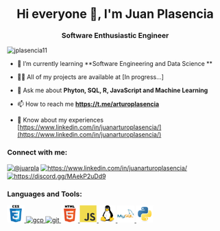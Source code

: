 <h1 align="center">Hi everyone 👋, I'm Juan Plasencia</h1>
<h3 align="center">Software Enthusiastic Engineer</h3>

<p align="left"> <img src="https://komarev.com/ghpvc/?username=jplasencia11&label=Profile%20views&color=0e75b6&style=flat" alt="jplasencia11" /> </p>

- 🌱 I’m currently learning **Software Engineering and Data Science **

- 👨‍💻 All of my projects are available at [In progress...]

- 💬 Ask me about **Phyton, SQL, R, JavaScript and Machine Learning**

- 📫 How to reach me **https://t.me/arturoplasencia**

- 📄 Know about my experiences [https://www.linkedin.com/in/juanarturoplasencia/](https://www.linkedin.com/in/juanarturoplasencia/)

<h3 align="left">Connect with me:</h3>
<p align="left">
<a href="https://twitter.com/@juarpla" target="blank"><img align="center" src="https://raw.githubusercontent.com/rahuldkjain/github-profile-readme-generator/master/src/images/icons/Social/twitter.svg" alt="@juarpla" height="30" width="40" /></a>
<a href="https://linkedin.com/in/https://www.linkedin.com/in/juanarturoplasencia/" target="blank"><img align="center" src="https://raw.githubusercontent.com/rahuldkjain/github-profile-readme-generator/master/src/images/icons/Social/linked-in-alt.svg" alt="https://www.linkedin.com/in/juanarturoplasencia/" height="30" width="40" /></a>
<a href="https://discord.gg/https://discord.gg/MAekP2uDd9" target="blank"><img align="center" src="https://raw.githubusercontent.com/rahuldkjain/github-profile-readme-generator/master/src/images/icons/Social/discord.svg" alt="https://discord.gg/MAekP2uDd9" height="30" width="40" /></a>
</p>

<h3 align="left">Languages and Tools:</h3>
<p align="left"> <a href="https://www.w3schools.com/css/" target="_blank" rel="noreferrer"> <img src="https://raw.githubusercontent.com/devicons/devicon/master/icons/css3/css3-original-wordmark.svg" alt="css3" width="40" height="40"/> </a> <a href="https://cloud.google.com" target="_blank" rel="noreferrer"> <img src="https://www.vectorlogo.zone/logos/google_cloud/google_cloud-icon.svg" alt="gcp" width="40" height="40"/> </a> <a href="https://git-scm.com/" target="_blank" rel="noreferrer"> <img src="https://www.vectorlogo.zone/logos/git-scm/git-scm-icon.svg" alt="git" width="40" height="40"/> </a> <a href="https://www.w3.org/html/" target="_blank" rel="noreferrer"> <img src="https://raw.githubusercontent.com/devicons/devicon/master/icons/html5/html5-original-wordmark.svg" alt="html5" width="40" height="40"/> </a> <a href="https://developer.mozilla.org/en-US/docs/Web/JavaScript" target="_blank" rel="noreferrer"> <img src="https://raw.githubusercontent.com/devicons/devicon/master/icons/javascript/javascript-original.svg" alt="javascript" width="40" height="40"/> </a> <a href="https://www.linux.org/" target="_blank" rel="noreferrer"> <img src="https://raw.githubusercontent.com/devicons/devicon/master/icons/linux/linux-original.svg" alt="linux" width="40" height="40"/> </a> <a href="https://www.mysql.com/" target="_blank" rel="noreferrer"> <img src="https://raw.githubusercontent.com/devicons/devicon/master/icons/mysql/mysql-original-wordmark.svg" alt="mysql" width="40" height="40"/> </a> <a href="https://www.python.org" target="_blank" rel="noreferrer"> <img src="https://raw.githubusercontent.com/devicons/devicon/master/icons/python/python-original.svg" alt="python" width="40" height="40"/> </a> </p>

